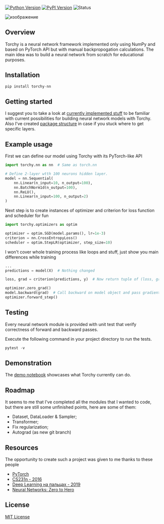 
[![Python Version](https://img.shields.io/badge/python-3.11-blue.svg)](https://www.python.org/downloads/release/python-360/)
[![PyPI Version](https://img.shields.io/pypi/v/torchy-nn.svg)](https://pypi.org/project/torchy-nn/)
![Status](https://img.shields.io/badge/status-alpha-orange.svg)

![изображение](https://github.com/chuvalniy/Torchy/assets/85331232/e0ab8cfe-4e12-42f9-b90e-37fb93f8ffd0)


## Overview
Torchy is a neural network framework implemented only using NumPy and based on PyTorch API but with manual backpropogation calculations. The main idea was to build a neural network from scratch for educational purposes.

## Installation
```python
pip install torchy-nn
```
## Getting started
I suggest you to take a look at [currently implemented stuff](https://github.com/chuvalniy/Torchy/blob/main/docs/Implemented.md) to be familiar with current possibilities for building neural network models with Torchy. Also I've created [package structure](https://github.com/chuvalniy/Torchy/blob/main/docs/PackageStructure.md) in case if you stuck where to get specific layers.

## Example usage
First we can define our model using Torchy with its PyTorch-like API

```python
import torchy.nn as nn  # Same as torch.nn

# Define 2-layer wtth 100 neurons hidden layer.
model = nn.Sequential(
    nn.Linear(n_input=10, n_output=100),
    nn.BatchNorm1d(n_output=100),
    nn.ReLU(),
    nn.Linear(n_input=100, n_output=2)
)
```

Next step is to create instances of optimizer and criterion for loss function and scheduler for fun

```python
import torchy.optimizers as optim

optimizer = optim.SGD(model.params(), lr=1e-3)
criterion = nn.CrossEntropyLoss()
scheduler = optim.StepLR(optimizer, step_size=10)
```

I won't cover whole training process like loops and stuff, just show you main differences while training

```python
...
predictions = model(X)  # Nothing changed

loss, grad = criterion(predictions, y)  # Now return tuple of (loss, grad) instead of only loss 

optimizer.zero_grad()
model.backward(grad)  # Call backward on model object and pass gradient from loss as argument
optimizer.forward_step()
```

## Testing
Every neural network module is provided with unit test that verify correctness of forward and backward passes.

Execute the following command in your project directory to run the tests.
```python
pytest -v
```
## Demonstration
The [demo notebook](https://github.com/chuvalniy/Torchy/blob/main/demos/torchy-demo-1.ipynb) showcases what Torchy currently can do.

## Roadmap
It seems to me that I've completed all the modules that I wanted to code, but there are still some unfinished points, here are some of them:
- Dataset, DataLoader & Sampler;
- Transformer;
- Fix regularization;
- Autograd (as new git branch)

## Resources
The opportunity to create such a project was given to me thanks to these people

- [PyTorch](https://github.com/pytorch/pytorch)
- [CS231n - 2016](https://youtube.com/playlist?list=PLkt2uSq6rBVctENoVBg1TpCC7OQi31AlC)
- [Deep Learning на пальцах - 2019](https://youtube.com/playlist?list=PL5FkQ0AF9O_o2Eb5Qn8pwCDg7TniyV1Wb)
- [Neural Networks: Zero to Hero](https://youtube.com/playlist?list=PLAqhIrjkxbuWI23v9cThsA9GvCAUhRvKZ)


## License
[MIT License](https://github.com/chuvalniy/Torchy/blob/main/LICENSE)

